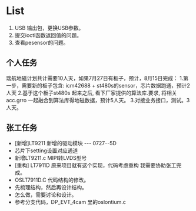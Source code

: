 # List
1. USB 输出包，更换USB参数。
2. 提交ioctl函数返回值的问题。
3. 查看pesensor的问题。




## 个人任务
瑞航地磁计划共计需要10人天，如果7月27日有板子，预计，8月15日完成：
1.第一步，需要新的板子包含:    icm42688 + st480s的sensor，芯片数据跑通，预计2人天
2.基于这个板子st480s 起来之后,  看下厂家提供的算法库.要求, 将相关acc.grro 一起融合到算法库得地磁数据，预计5人天。
3.对接业务接口，测试。3人天。


## 张工任务
- [新增]LT9211 新增的驱动模块  --- 0727--5D
- 芯片下setting设置对应通道
- 新增LT9211.c MIPI转LVDS型号
- [重构] LT7911D 原来项目就有这个实现，代码考虑重构  我需要协助张工完成。
- OSLT7911D.C 代码结构的修改。
- 先梳理结构，然后再设计结构。
- 怎么做，需要讨论和设计。
- 参考分支代码，DP_EVT_4cam 里的oslontium.c
